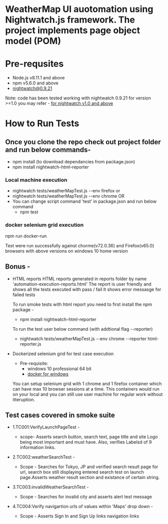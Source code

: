 # WeatherMap UI auotomation using Nightwatch.js framework. The project implements page object model (POM)
  

# Pre-requsites
* Node.js v8.11.1 and above
* npm v5.6.0 and above
* nightwatch@0.9.21

Note: code has been tested working with nightwatch 0.9.21 for version >=1.0 you may refer -
[for nightwatch v1.0 and above](https://github.com/nightwatchjs/nightwatch/wiki/Migrating-to-Nightwatch-1.0)

# How to Run Tests

## Once you clone the repo check out project folder and run below commands-

* npm install (to download dependancies from package.json)
* npm install nightwatch-html-reporter

### Local machine execution
* nightwatch tests/weatherMapTest.js --env firefox or
* nightwatch tests/weatherMapTest.js --env chrome
OR
* You can change script command 'test' in package.json and run below command 
  * npm test

### docker selenium grid execution
npm run docker-run

Test were run successfully against chorme(v72.0.36) and Firefox(v65.0) browsers with above versions on windows 10 home version



## Bonus -
* HTML reports
	HTML reports generated in reports folder by name 'automation-execution-reports.html'
	The report is user friendly and shows all the tests executed with pass / fail
	It shows error messasge for failed tests

	To run smoke tests with html report you need to first install the npm package -
	 * npm install nightwatch-html-reporter

	To run the test user below command (with addtional flag --reporter)
	* nightwatch tests/weatherMapTest.js --env chrome --reporter html-reporter.js

* Dockerized selenium grid for test case execution
	* Pre-requisite:
		* windows 10 professional 64 bit
		* [docker for windows](https://docs.docker.com/docker-for-windows/install/)

	You can setup selenium grid with 1 chrome and 1 firefox container which can have max 10 browser sessions at a time.
	This containers would run on your local and you can still use user machine for regular work without itteruption.
	
## Test cases covered in smoke suite

* 1.TC001:VerifyLaunchPageTest -
	* scope- Asserts search button, search text, page title and site Logo being most important and must have.
	       Also, verifies Labelsd of 9 information links.

* 2.TC002:weatherSearchTest -
	* Scope - Searches for Tokyo, JP and verified search result page for url, search box still displaying entered search test on launch page.Asserts weather result section and existance of certain string.
		

* 3.TC003:invalidWeatherSearchTest -
	* Scope - Searches for invalid city and asserts alert test message

* 4.TC004:Verify navigartion urls of values within 'Maps' drop down -	
	* Scope - Asserts Sign In and Sign Up links navigation links
